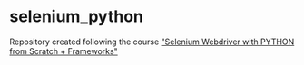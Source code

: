 # selenium_python
Repository created following the course ["Selenium Webdriver with PYTHON from Scratch + Frameworks"](https://www.udemy.com/course/learn-selenium-automation-in-easy-python-language/)
